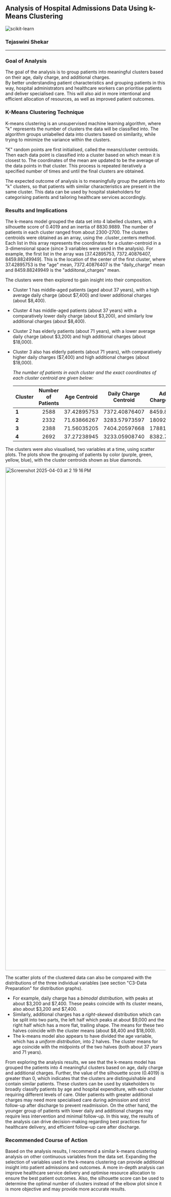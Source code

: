 ## Analysis of Hospital Admissions Data Using k-Means Clustering 

![scikit-learn](https://img.shields.io/badge/scikit--learn-%23F7931E.svg?style=for-the-badge&logo=scikit-learn&logoColor=white)

### Tejaswini Shekar
________________

### Goal of Analysis

The goal of the analysis is to group patients into meaningful clusters based on their age, daily charge, and additional charges.  
By better understanding patient characteristics and grouping patients in this way, hospital administrators and healthcare workers can prioritise patients and deliver specialised care. 
This will also aid in more intentional and efficient allocation of resources, as well as improved patient outcomes.

### K-Means Clustering Technique
K-means clustering is an unsupervised machine learning algorithm, where "k" represents the number of clusters the data will be classified into. 
The algorithm groups unlabelled data into clusters based on similarity, while trying to minimize the variance within the clusters. 

"K" random points are first initialised, called the means/cluster centroids. Then each data point is classified into a cluster based on which mean it is closest to. 
The coordinates of the mean are updated to be the average of the data points in that cluster. This process is repeated iteratively a specified number of times and until the final clusters are obtained.

The expected outcome of analysis is to meaningfully group the patients into "k" clusters, so that patients with similar characteristics are present in the same cluster. 
This data can be used by hospital stakeholders for categorising patients and tailoring healthcare services accordingly.

### Results and Implications

The k-means model grouped the data set into 4 labelled clusters, with a silhouette score of 0.4019 and an inertia of 8830.9889. The number of patients in each cluster ranged from about 2300-2700. 
The clusters centroids were obtained as an array, using the .cluster_centers method. 
Each list in this array represents the coordinates for a cluster-centroid in a 3-dimensional space (since 3 variables were used in the analysis). 
For example, the first list in the array was [37.42895753,  7372.40876407,  8459.88249949]. 
This is the location of the center of the first cluster, where 37.42895753 is the "age" mean, 7372.40876407 is the "daily_charge" mean and 8459.88249949 is the "addiitonal_charges" mean.

The clusters were then explored to gain insight into their composition.  

- Cluster 1 has middle-aged patients (aged about 37 years), with a high average daily charge (about $7,400) and lower additional charges (about $8,400). 
- Cluster 4 has middle-aged patients (about 37 years) with a comparatively lower daily charge (about $3,200), and similarly low additional charges (about $8,400). 
- Cluster 2 has elderly patients (about 71 years), with a lower average daily charge (about $3,200) and high additional charges (about $18,000).
- Cluster 3 also has elderly patients (about 71 years), with comparatively higher daily charges ($7,400) and high additional charges (about $18,000).

    *The number of patients in each cluster and the exact coordinates of each cluster centroid are given below:*  

    | Cluster    | Number of Patients | Age Centroid | Daily Charge Centroid | Additional Charges Centroid |
    | :-------- | :--------: | :--------: |:--------: |:--------: |
    | **1** | 2588 | 37.42895753 | 7372.40876407 | 8459.882499490 |
    | **2** | 2332 | 71.63866267 | 3283.57973597 | 18092.92597619 |
    | **3** | 2388 | 71.56035205 | 7404.20597668 | 17881.58163656 |
    | **4** | 2692 | 37.27238945 | 3233.05908740 | 8382.735084440 |

The clusters were also visualised, two variables at a time, using scatter plots. The plots show the grouping of patients by color (purple, green, yellow, blue), with the cluster centroids shown as blue diamonds. 

<img width="1582" alt="Screenshot 2025-04-03 at 2 19 16 PM" src="https://github.com/user-attachments/assets/08cb6fcf-3029-4b36-bd6c-eca102bedbc3" />

The scatter plots of the clustered data can also be compared with the distributions of the three individual variables (see section "C3-Data Preparation" for distribution graphs). 
- For example, daily charge has a *bimodal distribution*, with peaks at about $3,200 and $7,400. These peaks coincide with its cluster means, also about $3,200 and $7,400. 
- Similarly, additional charges has a *right-skewed* distribution which can be split into two parts, the left half which peaks at about $9,000 and the right half which has a more flat, trailing shape.  The means for these two halves coincide with the cluster means (about $8,400 and $18,000). 
- The k-means model also appears to have divided the age variable, which has a *uniform distribution*, into 2 halves. The cluster means for age coincide with the midpoints of the two halves (both about 37 years and 71 years).

From exploring the analysis results, we see that the k-means model has grouped the patients into 4 meaningful clusters based on age, daily charge and additional charges. Further, the value of the silhouette score (0.4019) is greater than 0, which indicates that the clusters are distinguishable and contain similar patients.
These clusters can be used by stakeholders to broadly classify patients by age and hospital expenditure, with each cluster requiring different levels of care. Older patients with greater additional charges may need more specialised care during admission and strict follow-up after discharge to prevent readmission. On the other hand, the younger group of patients with lower daily and additional charges may require less intervention and minimal follow-up. 
In this way, the results of the analysis can drive decision-making regarding best practices for healthcare delivery, and efficient follow-up care after discharge. 

### Recommended Course of Action

Based on the analysis results, I recommend a similar k-means clustering analysis on other continuous variables from the data set. 
Expanding the selection of variables used in the k-means clustering can provide additional insight into patient admissions and outcomes. 
A more in-depth analysis can improve healthcare service delivery and optimise resource allocation to ensure the best patient outcomes. 
Also, the silhouette score can be used to determine the optimal number of clusters instead of the elbow plot since it is more objective and may provide more accurate results.

